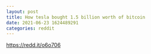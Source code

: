 ```yaml
--- 
layout: post 
title: How tesla bought 1.5 billion worth of bitcoin 
date: 2021-06-23 1624489291 
categories: reddit 
--- 
```

https://redd.it/o6o706